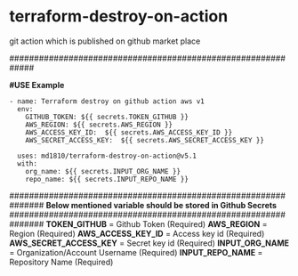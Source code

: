 # terraform-destroy-on-action


git action which is published on github market place

#############################################################

**#USE Example**

    - name: Terraform destroy on github action aws v1
      env:
        GITHUB_TOKEN: ${{ secrets.TOKEN_GITHUB }}
        AWS_REGION: ${{ secrets.AWS_REGION }}
        AWS_ACCESS_KEY_ID:  ${{ secrets.AWS_ACCESS_KEY_ID }}
        AWS_SECRET_ACCESS_KEY:  ${{ secrets.AWS_SECRET_ACCESS_KEY }}
      
      uses: md1810/terraform-destroy-on-action@v5.1
      with:
        org_name: ${{ secrets.INPUT_ORG_NAME }}
        repo_name: ${{ secrets.INPUT_REPO_NAME }}


###############################################################
**Below mentioned variable should be stored in Github Secrets**
###############################################################
**TOKEN_GITHUB**            = Github Token (Required)
**AWS_REGION**              = Region (Required)
**AWS_ACCESS_KEY_ID**       = Access key id (Required)
**AWS_SECRET_ACCESS_KEY**   = Secret key id (Required)
**INPUT_ORG_NAME**          = Organization/Account Username (Required)
**INPUT_REPO_NAME**         = Repository Name (Required)
